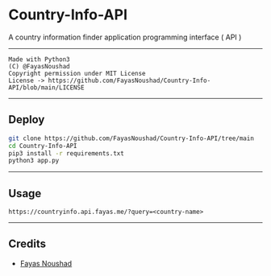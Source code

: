 # Country-Info-API

A country information finder application programming interface ( API )

---

```
Made with Python3
(C) @FayasNoushad
Copyright permission under MIT License
License -> https://github.com/FayasNoushad/Country-Info-API/blob/main/LICENSE
```

---

## Deploy

```sh
git clone https://github.com/FayasNoushad/Country-Info-API/tree/main
cd Country-Info-API
pip3 install -r requirements.txt
python3 app.py
```

---

## Usage

```
https://countryinfo.api.fayas.me/?query=<country-name>
```

---

## Credits

- [Fayas Noushad](https://github.com/FayasNoushad)

